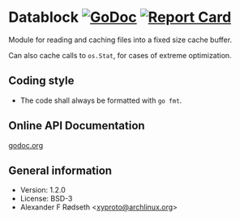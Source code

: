 # Datablock [![GoDoc](https://godoc.org/github.com/xyproto/datablock?status.svg)](http://godoc.org/github.com/xyproto/datablock) [![Report Card](https://img.shields.io/badge/go_report-A+-brightgreen.svg?style=flat)](http://goreportcard.com/report/xyproto/datablock)

Module for reading and caching files into a fixed size cache buffer.

Can also cache calls to `os.Stat`, for cases of extreme optimization.

Coding style
------------

* The code shall always be formatted with `go fmt`.

Online API Documentation
------------------------

[godoc.org](http://godoc.org/github.com/xyproto/datablock)

General information
-------------------

* Version: 1.2.0
* License: BSD-3
* Alexander F Rødseth &lt;xyproto@archlinux.org&gt;
